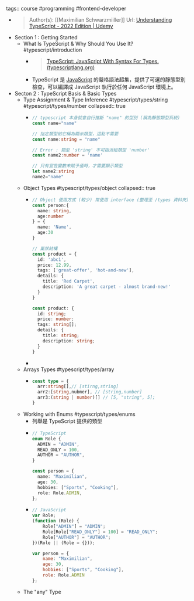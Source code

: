 tags:: course #programming #frontend-developer

- >Author(s): [[Maximilian Schwarzmiiller]]
  Url: [Understanding TypeScript - 2022 Edition | Udemy](https://www.udemy.com/course/understanding-typescript/learn/lecture/17751414)
- Section 1 : Getting Started
	- What Is TypeScript & Why Should You Use It? #typescript/introduction
		- >[TypeScript: JavaScript With Syntax For Types. (typescriptlang.org)](https://www.typescriptlang.org/)
		- TypeScript 是 [JavaScript](https://zh.wikipedia.org/wiki/JavaScript) 的嚴格語法超集，提供了可選的靜態型別檢查，可以編譯成 JavaScript 執行於任何 JavaScript 環境上。
- Secton 2 : TypeScript Basis & Basic Types
	- Type Assignment & Type Inference #typescript/types/string #typescript/types/number
	  collapsed:: true
		- ```ts
		  // typescript 本身就會自行推斷 "name" 的型別 (稱為靜態類型系統)
		  const name="name"
		  
		  // 指定類型給它稱為顯示類型，這點不需要
		  const name:string = "name"
		  
		  // Error : 類型 'string' 不可指派給類型 'number'
		  const name2:number = 'name'
		  
		  // 只有宣告變數未賦予值時，才需要顯示類型
		  let name2:string
		  name2="name"
		  ```
	- Object Types #typescript/types/object
	  collapsed:: true
		- ```ts
		  // Object 使用方式 (較少) 常使用 interface (整理至 /types 資料夾)
		  const person:{
		    name: string,
		    age:number
		  } = {
		    name: 'Name',
		    age:30
		  }
		  
		  // 巢狀結構
		  const product = {
		    id: 'abc1',
		    price: 12.99,
		    tags: ['great-offer', 'hot-and-new'],
		    details: {
		      title: 'Red Carpet',
		      description: 'A great carpet - almost brand-new!'
		    }
		  }
		  
		  const product: {
		    id: string;
		    price: number;
		    tags: string[];
		    details: {
		      title: string;
		      description: string;
		    }
		  }
		  ```
		-
	- Arrays Types #typescript/types/array
		- ```ts
		  const type = {
		    arr:string[],// [stirng,string]
		    arr2:[string,nubmer], // [string,number]
		    arr3:(string | number)[] // [5, "string", 5];
		  }
		  ```
	- Working with Enums #typescript/types/enums
		- 列舉是 TypeScript 提供的類型
		- ```ts
		  // TypeScript
		  enum Role {
		    ADMIN = "ADMIN",
		    READ_ONLY = 100,
		    AUTHOR = "AUTHOR",
		  }
		  
		  const person = {
		    name: "Maximilian",
		    age: 30,
		    hobbies: ["Sports", "Cooking"],
		    role: Role.ADMIN,
		  };
		  ```
		- ```js
		  // JavaScript
		  var Role;
		  (function (Role) {
		      Role["ADMIN"] = "ADMIN";
		      Role[Role["READ_ONLY"] = 100] = "READ_ONLY";
		      Role["AUTHOR"] = "AUTHOR";
		  })(Role || (Role = {}));
		  
		  var person = {
		      name: "Maximilian",
		      age: 30,
		      hobbies: ["Sports", "Cooking"],
		      role: Role.ADMIN
		  };
		  
		  ```
	- The "any" Type